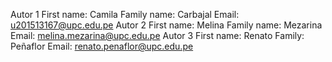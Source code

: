 Autor 1
First name: Camila
Family name: Carbajal
Email: u201513167@upc.edu.pe
Autor 2
First name: Melina
Family name: Mezarina
Email: melina.mezarina@upc.edu.pe
Autor 3
First name: Renato
Family: Peñaflor
Email: renato.penaflor@upc.edu.pe
